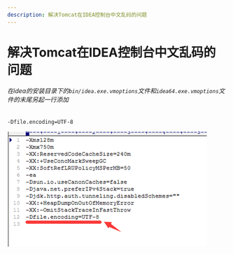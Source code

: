 ```yaml
---
description: 解决Tomcat在IDEA控制台中文乱码的问题
---
```


# 解决Tomcat在IDEA控制台中文乱码的问题

###### 在idea的安装目录下的`bin/idea.exe.vmoptions`文件和`idea64.exe.vmoptions`文件的末尾另起一行添加

```bash
-Dfile.encoding=UTF-8
```

![](../assets/jianshu/2743275-61972ac0c4df530b.png)
